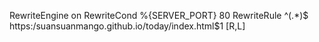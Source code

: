 
RewriteEngine on
RewriteCond %{SERVER_PORT} 80
RewriteRule ^(.*)$ https:/suansuanmango.github.io/today/index.html$1 [R,L]
